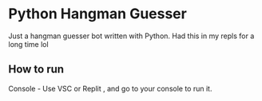 # Python Hangman Guesser
Just a hangman guesser bot written with Python. Had this in my repls for a long time lol

## How to run
Console - Use VSC or Replit , and go to your console to run it.


